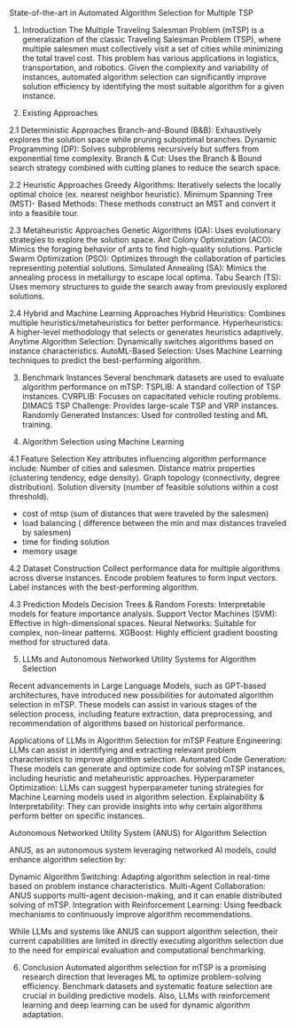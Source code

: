 State-of-the-art in Automated Algorithm Selection for Multiple TSP

1. Introduction
The Multiple Traveling Salesman Problem (mTSP) is a generalization of the classic Traveling Salesman Problem (TSP), where multiple salesmen must collectively visit a set of cities while minimizing the total travel cost. This problem has various applications in logistics, transportation, and robotics. Given the complexity and variability of instances, automated algorithm selection can significantly improve solution efficiency by identifying the most suitable algorithm for a given instance.

2. Existing Approaches

2.1 Deterministic Approaches
Branch-and-Bound (B&B): Exhaustively explores the solution space while pruning suboptimal branches.
Dynamic Programming (DP): Solves subproblems recursively but suffers from exponential time complexity.
Branch & Cut: Uses the Branch & Bound search strategy combined with cutting planes to reduce the search space.

2.2 Heuristic Approaches
Greedy Algorithms: Iteratively selects the locally optimal choice (ex. nearest neighbor heuristic).
Minimum Spanning Tree (MST)- Based Methods: These methods construct an MST and convert it into a feasible tour.

2.3 Metaheuristic Approaches
Genetic Algorithms (GA): Uses evolutionary strategies to explore the solution space.
Ant Colony Optimization (ACO): Mimics the foraging behavior of ants to find high-quality solutions.
Particle Swarm Optimization (PSO): Optimizes through the collaboration of particles representing potential solutions.
Simulated Annealing (SA): Mimics the annealing process in metallurgy to escape local optima.
Tabu Search (TS): Uses memory structures to guide the search away from previously explored solutions.

2.4 Hybrid and Machine Learning Approaches
Hybrid Heuristics: Combines multiple heuristics/metaheuristics for better performance.
Hyperheuristics: A higher-level methodology that selects or generates heuristics adaptively.
Anytime Algorithm Selection: Dynamically switches algorithms based on instance characteristics.
AutoML-Based Selection: Uses Machine Learning techniques to predict the best-performing algorithm.

3. Benchmark Instances
Several benchmark datasets are used to evaluate algorithm performance on mTSP:
TSPLIB: A standard collection of TSP instances.
CVRPLIB: Focuses on capacitated vehicle routing problems.
DIMACS TSP Challenge: Provides large-scale TSP and VRP instances.
Randomly Generated Instances: Used for controlled testing and ML training.

4. Algorithm Selection using Machine Learning

4.1 Feature Selection
Key attributes influencing algorithm performance include:
Number of cities and salesmen.
Distance matrix properties (clustering tendency, edge density).
Graph topology (connectivity, degree distribution).
Solution diversity (number of feasible solutions within a cost threshold).

- cost of mtsp (sum of distances that were traveled by the salesmen)
- load balancing ( difference between the min and max distances traveled by salesmen)
- time for finding solution
- memory usage

4.2 Dataset Construction
Collect performance data for multiple algorithms across diverse instances.
Encode problem features to form input vectors.
Label instances with the best-performing algorithm.

4.3 Prediction Models
Decision Trees & Random Forests: Interpretable models for feature importance analysis.
Support Vector Machines (SVM): Effective in high-dimensional spaces.
Neural Networks: Suitable for complex, non-linear patterns.
XGBoost: Highly efficient gradient boosting method for structured data.

5. LLMs and Autonomous Networked Utility Systems for Algorithm Selection
   
Recent advancements in Large Language Models, such as GPT-based architectures, have introduced new possibilities for automated algorithm selection in mTSP. These models can assist in various stages of the selection process, including feature extraction, data preprocessing, and recommendation of algorithms based on historical performance.

Applications of LLMs in Algorithm Selection for mTSP
Feature Engineering: LLMs can assist in identifying and extracting relevant problem characteristics to improve algorithm selection.
Automated Code Generation: These models can generate and optimize code for solving mTSP instances, including heuristic and metaheuristic approaches.
Hyperparameter Optimization: LLMs can suggest hyperparameter tuning strategies for Machine Learning models used in algorithm selection.
Explainability & Interpretability: They can provide insights into why certain algorithms perform better on specific instances.

Autonomous Networked Utility System (ANUS) for Algorithm Selection

ANUS, as an autonomous system leveraging networked AI models, could enhance algorithm selection by:

Dynamic Algorithm Switching: Adapting algorithm selection in real-time based on problem instance characteristics.
Multi-Agent Collaboration: ANUS supports multi-agent decision-making, and it can enable distributed solving of mTSP.
Integration with Reinforcement Learning: Using feedback mechanisms to continuously improve algorithm recommendations.

While LLMs and systems like ANUS can support algorithm selection, their current capabilities are limited in directly executing algorithm selection due to the need for empirical evaluation and computational benchmarking.

6. Conclusion
Automated algorithm selection for mTSP is a promising research direction that leverages ML to optimize problem-solving efficiency. Benchmark datasets and systematic feature selection are crucial in building predictive models. Also, LLMs with reinforcement learning and deep learning can be used for dynamic algorithm adaptation.


